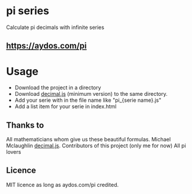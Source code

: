 # pi series
Calculate pi decimals with infinite series

## https://aydos.com/pi

# Usage

* Download the project in a directory
* Download [decimal.js](https://github.com/MikeMcl/decimal.js/) (minimum version) to the same directory.
* Add your serie with in the file name like "pi_{serie name}.js"
* Add a list item for your serie in index.html

## Thanks to

All mathematicians whom give us these beautiful formulas.
Michael Mclaughlin [decimal.js](https://github.com/MikeMcl/decimal.js/).
Contributors of this project (only me for now)
All pi lovers

## Licence
MIT licence as long as aydos.com/pi credited. 